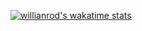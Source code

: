 [![willianrod's wakatime stats](https://github-readme-stats.vercel.app/api/wakatime?username=Squitch)](https://github.com/anuraghazra/github-readme-stats)
